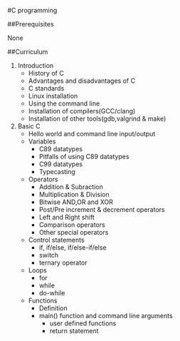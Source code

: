 #C programming

##Prerequisites

None

##Curriculum

1. Introduction
	- History of C
	- Advantages and disadvantages of C
	- C standards
	- Linux installation
	- Using the command line
  	- Installation of compilers(GCC/clang)
  	- Installation of other tools(gdb,valgrind & make)
2. Basic C
	- Hello world and command line input/output
  	- Variables
  		- C89 datatypes
  		- Pitfalls of using C89 datatypes
  		- C99 datatypes
  		- Typecasting
  	- Operators
	 	- Addition & Subraction
	 	- Multiplication & Division
	 	- Bitwise AND,OR and XOR
	 	- Post/Pre increment & decrement operators
	 	- Left and Right shift
	 	- Comparison operators
	 	- Other special operators
	- Control statements
		- if, if/else, if/else-if/else
		- switch
		- ternary operator
  	- Loops
  		- for
  		- while
  		- do-while
  	- Functions
  		- Definition
  		- main() function and command line arguments
    		- user defined functions
    		- return statement

